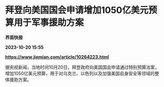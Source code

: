 # 拜登向美国国会申请增加1050亿美元预算用于军事援助方案
**界面快报**

**2023-10-20 15:55**

**https://www.jiemian.com/article/10264223.html**

据央视新闻，当地时间10月20日，拜登政府向美国国会申请通过特别预算法案，增加1050亿美元预算，用于对乌克兰、以色列以及加强美国自身安全等领域的整体援助方案。